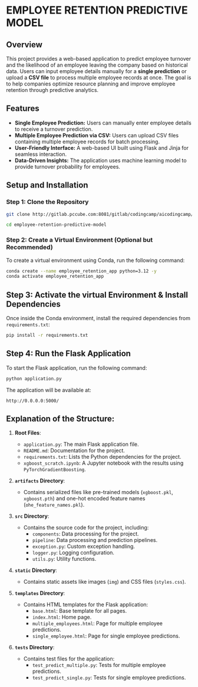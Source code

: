 # EMPLOYEE RETENTION PREDICTIVE MODEL

## Overview  
This project provides a web-based application to predict employee turnover and the likelihood of an employee leaving the company based on historical data. Users can input employee details manually for a **single prediction** or upload a **CSV file** to process multiple employee records at once. The goal is to help companies optimize resource planning and improve employee retention through predictive analytics.  

## Features  
- **Single Employee Prediction:** Users can manually enter employee details to receive a turnover prediction.  
- **Multiple Employee Prediction via CSV:** Users can upload CSV files containing multiple employee records for batch processing.  
- **User-Friendly Interface:** A web-based UI built using Flask and Jinja for seamless interaction.  
- **Data-Driven Insights:** The application uses machine learning model to provide turnover probability for employees.  


## Setup and Installation  

### **Step 1: Clone the Repository**  
```bash
git clone http://gitlab.pccube.com:8081/gitlab/codingcamp/aicodingcamp/examples/ai-camp-2/employee-retention-predictive-model.git 
```
```bash
cd employee-retention-predictive-model
```

### **Step 2: Create a Virtual Environment (Optional but Recommended)**

To create a virtual environment using Conda, run the following command:

```bash
conda create --name employee_retention_app python=3.12 -y
conda activate employee_retention_app
```


## Step 3: Activate the virtual Environment & Install Dependencies

Once inside the Conda environment, install the required dependencies from `requirements.txt`:

```bash
pip install -r requirements.txt
```

## Step 4: Run the Flask Application

To start the Flask application, run the following command:

```bash
python application.py
```

The application will be available at:

```
http://0.0.0.0:5000/
```

## Explanation of the Structure:

1. **Root Files**:
   - `application.py`: The main Flask application file.
   - `README.md`: Documentation for the project.
   - `requirements.txt`: Lists the Python dependencies for the project.
   - `xgboost_scratch.ipynb`: A Jupyter notebook with the results using `PyTorchGradientBoosting`.

2. **`artifacts` Directory**:
   - Contains serialized files like pre-trained models (`xgboost.pkl`, `xgboost.pth`) and one-hot encoded feature names (`ohe_feature_names.pkl`).

3. **`src` Directory**:
   - Contains the source code for the project, including:
     - `components`: Data processing for the project.
     - `pipeline`: Data processing and prediction pipelines.
     - `exception.py`: Custom exception handling.
     - `logger.py`: Logging configuration.
     - `utils.py`: Utility functions.

4. **`static` Directory**:
   - Contains static assets like images (`img`) and CSS files (`styles.css`).

5. **`templates` Directory**:
   - Contains HTML templates for the Flask application:
     - `base.html`: Base template for all pages.
     - `index.html`: Home page.
     - `multiple_employees.html`: Page for multiple employee predictions.
     - `single_employee.html`: Page for single employee predictions.

7. **`tests` Directory**:
   - Contains test files for the application:
     - `test_predict_multiple.py`: Tests for multiple employee predictions.
     - `test_predict_single.py`: Tests for single employee predictions.
